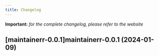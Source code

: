 ```yaml
---
title: Changelog
---
```


**Important:**
*for the complete changelog, please refer to the website*



## [maintainerr-0.0.1]maintainerr-0.0.1 (2024-01-09)